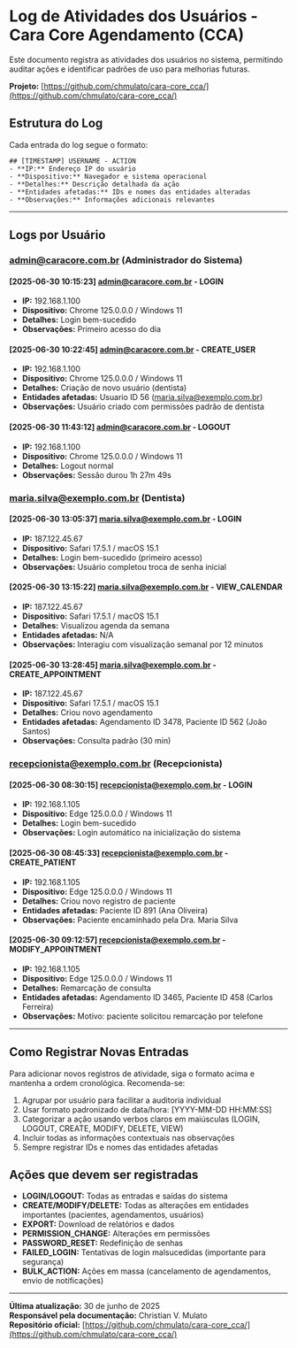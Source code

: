 # Log de Atividades dos Usuários - Cara Core Agendamento (CCA)

Este documento registra as atividades dos usuários no sistema, permitindo auditar ações e identificar padrões de uso para melhorias futuras.

**Projeto:** [https://github.com/chmulato/cara-core_cca/](https://github.com/chmulato/cara-core_cca/)

## Estrutura do Log

Cada entrada do log segue o formato:

```
## [TIMESTAMP] USERNAME - ACTION
- **IP:** Endereço IP do usuário
- **Dispositivo:** Navegador e sistema operacional
- **Detalhes:** Descrição detalhada da ação
- **Entidades afetadas:** IDs e nomes das entidades alteradas
- **Observações:** Informações adicionais relevantes
```

---

## Logs por Usuário

### admin@caracore.com.br (Administrador do Sistema)

#### [2025-06-30 10:15:23] admin@caracore.com.br - LOGIN
- **IP:** 192.168.1.100
- **Dispositivo:** Chrome 125.0.0.0 / Windows 11
- **Detalhes:** Login bem-sucedido
- **Observações:** Primeiro acesso do dia

#### [2025-06-30 10:22:45] admin@caracore.com.br - CREATE_USER
- **IP:** 192.168.1.100
- **Dispositivo:** Chrome 125.0.0.0 / Windows 11
- **Detalhes:** Criação de novo usuário (dentista)
- **Entidades afetadas:** Usuario ID 56 (maria.silva@exemplo.com.br)
- **Observações:** Usuário criado com permissões padrão de dentista

#### [2025-06-30 11:43:12] admin@caracore.com.br - LOGOUT
- **IP:** 192.168.1.100
- **Dispositivo:** Chrome 125.0.0.0 / Windows 11
- **Detalhes:** Logout normal
- **Observações:** Sessão durou 1h 27m 49s

### maria.silva@exemplo.com.br (Dentista)

#### [2025-06-30 13:05:37] maria.silva@exemplo.com.br - LOGIN
- **IP:** 187.122.45.67
- **Dispositivo:** Safari 17.5.1 / macOS 15.1
- **Detalhes:** Login bem-sucedido (primeiro acesso)
- **Observações:** Usuário completou troca de senha inicial

#### [2025-06-30 13:15:22] maria.silva@exemplo.com.br - VIEW_CALENDAR
- **IP:** 187.122.45.67
- **Dispositivo:** Safari 17.5.1 / macOS 15.1
- **Detalhes:** Visualizou agenda da semana
- **Entidades afetadas:** N/A
- **Observações:** Interagiu com visualização semanal por 12 minutos

#### [2025-06-30 13:28:45] maria.silva@exemplo.com.br - CREATE_APPOINTMENT
- **IP:** 187.122.45.67
- **Dispositivo:** Safari 17.5.1 / macOS 15.1
- **Detalhes:** Criou novo agendamento
- **Entidades afetadas:** Agendamento ID 3478, Paciente ID 562 (João Santos)
- **Observações:** Consulta padrão (30 min)

### recepcionista@exemplo.com.br (Recepcionista)

#### [2025-06-30 08:30:15] recepcionista@exemplo.com.br - LOGIN
- **IP:** 192.168.1.105
- **Dispositivo:** Edge 125.0.0.0 / Windows 11
- **Detalhes:** Login bem-sucedido
- **Observações:** Login automático na inicialização do sistema

#### [2025-06-30 08:45:33] recepcionista@exemplo.com.br - CREATE_PATIENT
- **IP:** 192.168.1.105
- **Dispositivo:** Edge 125.0.0.0 / Windows 11
- **Detalhes:** Criou novo registro de paciente
- **Entidades afetadas:** Paciente ID 891 (Ana Oliveira)
- **Observações:** Paciente encaminhado pela Dra. Maria Silva

#### [2025-06-30 09:12:57] recepcionista@exemplo.com.br - MODIFY_APPOINTMENT
- **IP:** 192.168.1.105
- **Dispositivo:** Edge 125.0.0.0 / Windows 11
- **Detalhes:** Remarcação de consulta
- **Entidades afetadas:** Agendamento ID 3465, Paciente ID 458 (Carlos Ferreira)
- **Observações:** Motivo: paciente solicitou remarcação por telefone

---

## Como Registrar Novas Entradas

Para adicionar novos registros de atividade, siga o formato acima e mantenha a ordem cronológica. Recomenda-se:

1. Agrupar por usuário para facilitar a auditoria individual
2. Usar formato padronizado de data/hora: [YYYY-MM-DD HH:MM:SS]
3. Categorizar a ação usando verbos claros em maiúsculas (LOGIN, LOGOUT, CREATE, MODIFY, DELETE, VIEW)
4. Incluir todas as informações contextuais nas observações
5. Sempre registrar IDs e nomes das entidades afetadas

## Ações que devem ser registradas

- **LOGIN/LOGOUT:** Todas as entradas e saídas do sistema
- **CREATE/MODIFY/DELETE:** Todas as alterações em entidades importantes (pacientes, agendamentos, usuários)
- **EXPORT:** Download de relatórios e dados
- **PERMISSION_CHANGE:** Alterações em permissões
- **PASSWORD_RESET:** Redefinição de senhas
- **FAILED_LOGIN:** Tentativas de login malsucedidas (importante para segurança)
- **BULK_ACTION:** Ações em massa (cancelamento de agendamentos, envio de notificações)

---

**Última atualização:** 30 de junho de 2025  
**Responsável pela documentação:** Christian V. Mulato  
**Repositório oficial:** [https://github.com/chmulato/cara-core_cca/](https://github.com/chmulato/cara-core_cca/)
